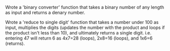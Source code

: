 Wrote a 'binary converter' function that takes a binary number of any length as input and returns a denary number.

Wrote a 'reduce to single digit' function that takes a number under 100 as input, multiplies the digits (updates the number with the product and loops if the product isn't less than 10), and ultimately returns a single digit. 
i.e. entering 47 will return 6 as 4x7=28 (loops), 2x8=16 (loops), and 1x6=6 (returns). 


